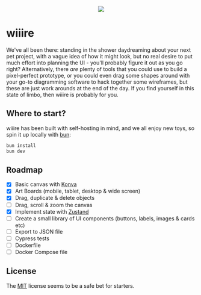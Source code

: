 <p align="center">
  <img src="wiiire.gif" />
</p>

# wiiire

We've all been there: standing in the shower daydreaming about your next pet project, with a vague idea of how it might look, but no real desire to put much effort into planning the UI - you'll probably figure it out as you go right? Alternatively, there _are_ plenty of tools that you could use to build a pixel-perfect prototype, or you could even drag some shapes around with your go-to diagramming software to hack together some wireframes, but these are just work arounds at the end of the day. If you find yourself in this state of limbo, then wiiire is probably for you.


## Where to start?

wiiire has been built with self-hosting in mind, and we all enjoy new toys, so spin it up locally with [bun](https://github.com/oven-sh/bun):

```bash
bun install
bun dev
```

## Roadmap

- [x] Basic canvas with [Konva](https://github.com/lavrton/react-konva)
- [x] Art Boards (mobile, tablet, desktop & wide screen)
- [x] Drag, duplicate & delete objects
- [ ] Drag, scroll & zoom the canvas
- [x] Implement state with [Zustand](https://github.com/pmndrs/zustand)
- [ ] Create a small library of UI components (buttons, labels, images & cards etc)
- [ ] Export to JSON file
- [ ] Cypress tests
- [ ] Dockerfile
- [ ] Docker Compose file

## License

The [MIT](https://github.com/agbfm/wiiire/blob/main/LICENSE) license seems to be a safe bet for starters.